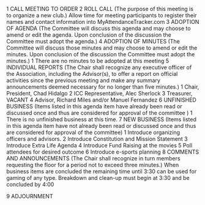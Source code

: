 1 CALL MEETING TO ORDER
2 ROLL CALL (The purpose of this meeting is to organize a new club.)
	Allow time for meeting participants to register their names and contact information into MyAttendanceTracker.com
3 ADOPTION OF AGENDA (The Committee will discuss this agenda and may choose to amend or edit the agenda. Upon conclusion of the discussion the Committee must adopt the agenda.) 
4 ADOPTION OF MINUTES (The Committee will discuss those minutes and may choose to amend or edit the minutes. Upon conclusion of the discussion the Committee must adopt the minutes.)
	1 There are no minutes to be adopted at this meeting
5 INDIVIDUAL REPORTS (The Chair shall recognize any executive officer of the Association, including the Advisor(s), to offer a report on official activities since the previous meeting and make any summary announcements deemed necessary for no longer than five minutes.)
	1 Chair, President, Chad Hidalgo
	2 ICC Representative, Alec Sherlock
	3 Treasurer, VACANT
	4 Advisor, Richard Miles and/or Manuel Fernandez
6 UNFINISHED BUSINESS (Items listed in this agenda item have already been read or discussed once and thus are considered for approval of the committee )
	1 There is no unfinished business at this time.
7 NEW BUSINESS (Items listed in this agenda item have not already been read or discussed once and thus are considered for approval of the committee) 
	1 Introduce organizing officers and advisors.
	2 Introduce Constitution and Mission Statement
	3 Introduce Extra Life Agenda
	4 Introduce Fund Raising at the movies
	5 Poll attendees for desired outcome
	6 Introduce e-sports planning
8 COMMENTS AND ANNOUNCEMENTS (The Chair shall recognize in turn members requesting the floor for a period not to exceed three minutes.)
	When business items are concluded the remaining time until 3:30 can be used for gaming of any type. Breakdown and clean-up must begin at 3:30 and be concluded by 4:00

9 ADJOURNMENT 
